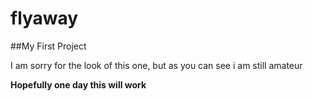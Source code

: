 # flyaway

##My First Project

I am sorry for the look of this one, but as you can see i am still amateur

**Hopefully one day this will work**
